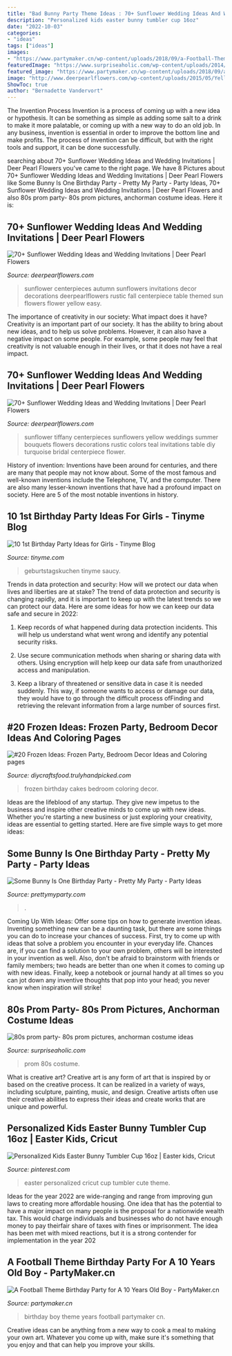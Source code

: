 ```yaml
---
title: "Bad Bunny Party Theme Ideas : 70+ Sunflower Wedding Ideas And Wedding Invitations"
description: "Personalized kids easter bunny tumbler cup 16oz"
date: "2022-10-03"
categories:
- "ideas"
tags: ["ideas"]
images:
- "https://www.partymaker.cn/wp-content/uploads/2018/09/a-Football-Theme-Birthday-Party-for-a-10-years-old-boy-12_meitu_3.jpg"
featuredImage: "https://www.surpriseaholic.com/wp-content/uploads/2014/03/IMG_0237.jpg"
featured_image: "https://www.partymaker.cn/wp-content/uploads/2018/09/a-Football-Theme-Birthday-Party-for-a-10-years-old-boy-12_meitu_3.jpg"
image: "http://www.deerpearlflowers.com/wp-content/uploads/2015/05/Yellow-sunflowers-and-tiffany-blue-flower-wedding-cengterpieces.jpg"
ShowToc: true
author: "Bernadette Vandervort"
---
```



The Invention Process
Invention is a process of coming up with a new idea or hypothesis. It can be something as simple as adding some salt to a drink to make it more palatable, or coming up with a new way to do an old job. In any business, invention is essential in order to improve the bottom line and make profits. The process of invention can be difficult, but with the right tools and support, it can be done successfully.

	

		
searching about 70+ Sunflower Wedding Ideas and Wedding Invitations | Deer Pearl Flowers you've came to the right page. We have 8 Pictures about 70+ Sunflower Wedding Ideas and Wedding Invitations | Deer Pearl Flowers like Some Bunny Is One Birthday Party - Pretty My Party - Party Ideas, 70+ Sunflower Wedding Ideas and Wedding Invitations | Deer Pearl Flowers and also 80s prom party- 80s prom pictures, anchorman costume ideas. Here it is:
		
    
## 70+ Sunflower Wedding Ideas And Wedding Invitations | Deer Pearl Flowers

<img loading=lazy src="http://www.deerpearlflowers.com/wp-content/uploads/2015/04/sunflower-autumn-wedding-centerpieces-682x1024.jpg" onerror="this.onerror=null;this.src='https://tse2.mm.bing.net/th?id=OIP.wBv6KcJF7nVv_GSZE_FFwgHaLH&amp;pid=15.1';" alt="70+ Sunflower Wedding Ideas and Wedding Invitations | Deer Pearl Flowers">

_Source: deerpearlflowers.com_

>sunflower centerpieces autumn sunflowers invitations decor decorations deerpearlflowers rustic fall centerpiece table themed sun flowers flower yellow easy. 

	

The importance of creativity in our society: What impact does it have?
Creativity is an important part of our society. It has the ability to bring about new ideas, and to help us solve problems. However, it can also have a negative impact on some people. For example, some people may feel that creativity is not valuable enough in their lives, or that it does not have a real impact.

    
## 70+ Sunflower Wedding Ideas And Wedding Invitations | Deer Pearl Flowers

<img loading=lazy src="http://www.deerpearlflowers.com/wp-content/uploads/2015/05/Yellow-sunflowers-and-tiffany-blue-flower-wedding-cengterpieces.jpg" onerror="this.onerror=null;this.src='https://tse4.mm.bing.net/th?id=OIP.ks0EUoO_hYXh2kWx_zn2XgHaLH&amp;pid=15.1';" alt="70+ Sunflower Wedding Ideas and Wedding Invitations | Deer Pearl Flowers">

_Source: deerpearlflowers.com_

>sunflower tiffany centerpieces sunflowers yellow weddings summer bouquets flowers decorations rustic colors teal invitations table diy turquoise bridal centerpiece flower. 

	

History of invention:
Inventions have been around for centuries, and there are many that people may not know about. Some of the most famous and well-known inventions include the Telephone, TV, and the computer. There are also many lesser-known inventions that have had a profound impact on society. Here are 5 of the most notable inventions in history.

    
## 10 1st Birthday Party Ideas For Girls - Tinyme Blog

<img loading=lazy src="https://www.tinyme.com/blog/wp-content/uploads/10-first-birthday-party-ideas-for-girls/10-First-Birthday-Party-Ideas-for-Girls-1.jpg" onerror="this.onerror=null;this.src='https://tse4.mm.bing.net/th?id=OIP.hMO3h5LCsxsq32oOpHAVCwHaLG&amp;pid=15.1';" alt="10 1st Birthday Party Ideas for Girls - Tinyme Blog">

_Source: tinyme.com_

>geburtstagskuchen tinyme saucy. 

	

Trends in data protection and security: How will we protect our data when lives and liberties are at stake?
The trend of data protection and security is changing rapidly, and it is important to keep up with the latest trends so we can protect our data. Here are some ideas for how we can keep our data safe and secure in 2022:
1. Keep records of what happened during data protection incidents. This will help us understand what went wrong and identify any potential security risks.

2. Use secure communication methods when sharing or sharing data with others. Using encryption will help keep our data safe from unauthorized access and manipulation.

3. Keep a library of threatened or sensitive data in case it is needed suddenly. This way, if someone wants to access or damage our data, they would have to go through the difficult process ofFinding and retrieving the relevant information from a large number of sources first.


    
## #20 Frozen Ideas: Frozen Party, Bedroom Decor Ideas And Coloring Pages

<img loading=lazy src="http://diycraftsfood.trulyhandpicked.com/wp-content/uploads/2016/05/Frozen-Birthday-cakes.jpg" onerror="this.onerror=null;this.src='https://tse2.mm.bing.net/th?id=OIP.msMYqUQfApZx13JAoyt2tgHaKm&amp;pid=15.1';" alt="#20 Frozen Ideas: Frozen Party, Bedroom Decor Ideas and Coloring pages">

_Source: diycraftsfood.trulyhandpicked.com_

>frozen birthday cakes bedroom coloring decor. 

	

Ideas are the lifeblood of any startup. They give new impetus to the business and inspire other creative minds to come up with new ideas. Whether you're starting a new business or just exploring your creativity, ideas are essential to getting started. Here are five simple ways to get more ideas: 

    
## Some Bunny Is One Birthday Party - Pretty My Party - Party Ideas

<img loading=lazy src="https://zolpwsuwoq-flywheel.netdna-ssl.com/wp-content/uploads/2020/04/bunny-theme-party-food.jpg" onerror="this.onerror=null;this.src='https://tse4.mm.bing.net/th?id=OIP.5ojy-2sX1rCkrHMpjn3M5gHaJ3&amp;pid=15.1';" alt="Some Bunny Is One Birthday Party - Pretty My Party - Party Ideas">

_Source: prettymyparty.com_

>. 

	

Coming Up With Ideas: Offer some tips on how to generate invention ideas.
Inventing something new can be a daunting task, but there are some things you can do to increase your chances of success. First, try to come up with ideas that solve a problem you encounter in your everyday life. Chances are, if you can find a solution to your own problem, others will be interested in your invention as well. Also, don't be afraid to brainstorm with friends or family members; two heads are better than one when it comes to coming up with new ideas. Finally, keep a notebook or journal handy at all times so you can jot down any inventive thoughts that pop into your head; you never know when inspiration will strike!

    
## 80s Prom Party- 80s Prom Pictures, Anchorman Costume Ideas

<img loading=lazy src="https://www.surpriseaholic.com/wp-content/uploads/2014/03/IMG_0237.jpg" onerror="this.onerror=null;this.src='https://tse1.mm.bing.net/th?id=OIP.qA89ZyG2ZjPKIe1wBEQF5QHaMJ&amp;pid=15.1';" alt="80s prom party- 80s prom pictures, anchorman costume ideas">

_Source: surpriseaholic.com_

>prom 80s costume. 

	

What is creative art?
Creative art is any form of art that is inspired by or based on the creative process. It can be realized in a variety of ways, including sculpture, painting, music, and design. Creative artists often use their creative abilities to express their ideas and create works that are unique and powerful.

    
## Personalized Kids Easter Bunny Tumbler Cup 16oz | Easter Kids, Cricut

<img loading=lazy src="https://i.pinimg.com/736x/26/b0/f2/26b0f2fbdbf1ab5cc9e7d87fd6d73d5c.jpg" onerror="this.onerror=null;this.src='https://tse4.mm.bing.net/th?id=OIP.krIiS-2SFgOs9KUInWp71QHaIW&amp;pid=15.1';" alt="Personalized Kids Easter Bunny Tumbler Cup 16oz | Easter kids, Cricut">

_Source: pinterest.com_

>easter personalized cricut cup tumbler cute theme. 

	

Ideas for the year 2022 are wide-ranging and range from improving gun laws to creating more affordable housing. One idea that has the potential to have a major impact on many people is the proposal for a nationwide wealth tax. This would charge individuals and businesses who do not have enough money to pay theirfair share of taxes with fines or imprisonment. The idea has been met with mixed reactions, but it is a strong contender for implementation in the year 202
    
## A Football Theme Birthday Party For A 10 Years Old Boy - PartyMaker.cn

<img loading=lazy src="https://www.partymaker.cn/wp-content/uploads/2018/09/a-Football-Theme-Birthday-Party-for-a-10-years-old-boy-12_meitu_3.jpg" onerror="this.onerror=null;this.src='https://tse2.mm.bing.net/th?id=OIP.uOgDuCSL1aqyW0_Kud8gRgHaEK&amp;pid=15.1';" alt="A Football Theme Birthday Party for A 10 Years Old Boy - PartyMaker.cn">

_Source: partymaker.cn_

>birthday boy theme years football partymaker cn. 

	

Creative ideas can be anything from a new way to cook a meal to making your own art. Whatever you come up with, make sure it's something that you enjoy and that can help you improve your skills.

